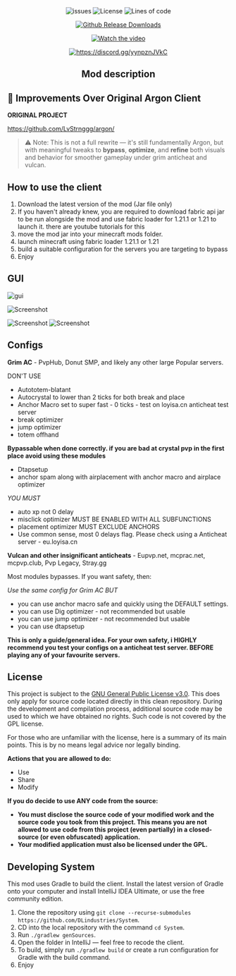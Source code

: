 <div align="center">
    <img src="https://img.shields.io/github/issues/DLindustries/System?style=flat" alt="issues">
    <img src="https://img.shields.io/badge/license-GPLV3-green" alt="License">
    <img src="https://tokei.rs/b1/github/DLindustries/System?category=code&style=flat" alt="Lines of code">
</p>

[![Github Release Downloads](https://img.shields.io/github/downloads/DLindustries/System/total?label=Github%20Release%20Downloads&style=flat-square)](https://github.com/DLindustries/System/releases)



[![Watch the video](https://img.youtube.com/vi/59nsohCazPo/0.jpg)](https://www.youtube.com/watch?v=59nsohCazPo)


<a href="https://discord.gg/yynpznJVkC"><img src="https://invidget.switchblade.xyz/yynpznJVkC" alt="https://discord.gg/yynpznJVkC"/></a><br>

## Mod description

</div>

## 🔧 Improvements Over Original Argon Client

**ORIGINAL PROJECT**

https://github.com/LvStrnggg/argon/


> ⚠️ Note: This is not a full rewrite — it's still fundamentally Argon, but with meaningful tweaks to **bypass**, **optimize**, and **refine** both visuals and behavior for smoother gameplay under grim anticheat and vulcan.





## How to use the client

1. Download the latest version of the mod (Jar file only)
2. If you haven't already knew, you are required to download fabric api jar to be run alongside the mod and use fabric loader for 1.21.1 or 1.21 to launch it. there are youtube tutorials for this
3. move the mod jar into your minecraft mods folder.
4. launch minecraft using fabric loader 1.21.1 or 1.21
5. build a suitable configuration for the servers you are targeting to bypass 
6. Enjoy


## GUI


![gui](https://github.com/user-attachments/assets/105ce9a6-8dfd-446d-9b79-277b9ec9e015)

![Screenshot ](https://github.com/user-attachments/assets/ec2128d5-e158-4aea-93ce-b9c55f5418e0)

![Screenshot ](https://github.com/user-attachments/assets/23832c9f-33e0-438f-86b9-a5bc885b9ee2)
![Screenshot ](https://github.com/user-attachments/assets/b5747333-413d-40ad-b40c-35d272b5d9b6)


## Configs

**Grim AC** - PvpHub, Donut SMP, and likely any other large Popular servers.

DON'T USE
- Autototem-blatant
- Autocrystal to lower than 2 ticks for both break and place
- Anchor Macro set to super fast - 0 ticks - test on loyisa.cn anticheat test server
- break optimizer
- jump optimizer
- totem offhand

**Bypassable when done correctly. if you are bad at crystal pvp in the first place avoid using these modules**

- Dtapsetup 
- anchor spam along with airplacement with anchor macro and airplace optimizer


*YOU MUST*
- auto xp not 0 delay
- misclick optimizer MUST BE ENABLED WITH ALL SUBFUNCTIONS
- placement optimizer MUST EXCLUDE ANCHORS
- Use common sense, most 0 delays flag. Please check using a Anticheat server - eu.loyisa.cn

**Vulcan and other insignificant anticheats** - Eupvp.net, mcprac.net, mcpvp.club, Pvp Legacy, Stray.gg

Most modules bypasses. If you want safety, then:

*Use the same config for Grim AC BUT*

- you can use anchor macro safe and quickly using the DEFAULT settings.
- you can use Dig optimizer  - not recommended but usable
- you can use jump optimizer - not recommended but usable
- you can use dtapsetup

**This is only a guide/general idea. For your own safety, i HIGHLY recommend you test your configs on a anticheat test server. BEFORE playing any of your favourite servers.**

## License

This project is subject to the [GNU General Public License v3.0](https://www.gnu.org/licenses/gpl-3.0.en.html). This does only apply for source code located directly in this clean repository. During the development and compilation process, additional source code may be used to which we have obtained no rights. Such code is not covered by the GPL license.

For those who are unfamiliar with the license, here is a summary of its main points. This is by no means legal advice nor legally binding.

**Actions that you are allowed to do:**

- Use
- Share
- Modify

**If you do decide to use ANY code from the source:**

- **You must disclose the source code of your modified work and the source code you took from this project. This means you are not allowed to use code from this project (even partially) in a closed-source (or even obfuscated) application.**
- **Your modified application must also be licensed under the GPL.**

## Developing System

This mod uses Gradle to build the client. Install the latest version of Gradle onto your computer and install IntelliJ IDEA Ultimate, or use the free community edition.

1. Clone the repository using `git clone --recurse-submodules https://github.com/DLindustries/System`.
2. CD into the local repository with the command `cd System`.
3. Run `./gradlew genSources`.
4. Open the folder in IntelliJ — feel free to recode the client.
5. To build, simply run `./gradlew build` or create a run configuration for Gradle with the build command.
6. Enjoy
